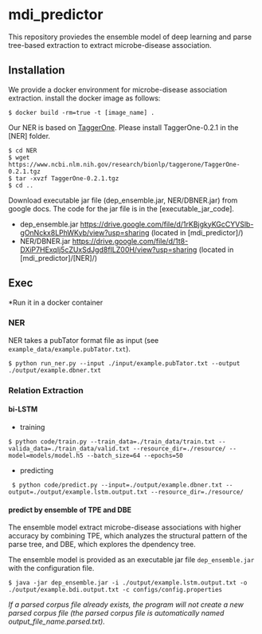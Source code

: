 # mdi_predictor

This repository proviedes the ensemble model of deep learning and parse tree-based extraction to extract microbe-disease association.

## Installation
We provide a docker environment for microbe-disease association extraction. install the docker image as follows:

```
$ docker build -rm=true -t [image_name] .
```

Our NER is based on [TaggerOne](https://www.ncbi.nlm.nih.gov/research/bionlp/tools/taggerone/). Please install TaggerOne-0.2.1 in the [NER] folder.

```
$ cd NER
$ wget https://www.ncbi.nlm.nih.gov/research/bionlp/taggerone/TaggerOne-0.2.1.tgz
$ tar -xvzf TaggerOne-0.2.1.tgz
$ cd ..
```

Download executable jar file (dep_ensemble.jar, NER/DBNER.jar) from google docs. The code for the jar file is in the [executable_jar_code].
* dep_ensemble.jar https://drive.google.com/file/d/1rKBjgkyKGcCYVSlb-gOnNckx8LPhWKyb/view?usp=sharing (located in [mdi_predictor]/)
* NER/DBNER.jar https://drive.google.com/file/d/1t8-DXiP7HExqIj5cZUxSdJgd8fILZ00H/view?usp=sharing (located in [mdi_predictor]/[NER]/)


## Exec
*Run it in a docker container
### NER

NER takes a pubTator format file as input (see ```example_data/example.pubTator.txt```).
```
$ python run_ner.py --input ./input/example.pubTator.txt --output ./output/example.dbner.txt
```

### Relation Extraction
#### bi-LSTM
 * training
  ```
  $ python code/train.py --train_data=./train_data/train.txt --valida_data=./train_data/valid.txt --resource_dir=./resource/ --model=models/model.h5 --batch_size=64 --epochs=50
  ```
  
 * predicting
 ```
  $ python code/predict.py --input=./output/example.dbner.txt --output=./output/example.lstm.output.txt --resource_dir=./resource/
 ```

#### predict by ensemble of TPE and DBE 
The ensemble model extract microbe-disease associations with higher accuracy by combining TPE, which analyzes the structural pattern of the parse tree, and DBE, which explores the dpendency tree.

The ensemble model is provided as an executable jar file ```dep_ensemble.jar``` with the configuration file.
```
$ java -jar dep_ensemble.jar -i ./output/example.lstm.output.txt -o ./output/example.bdi.output.txt -c configs/config.properties
```
*If a parsed corpus file already exists, the program will not create a new parsed corpus file (the parsed corpus file is automatically named output_file_name.parsed.txt).*
